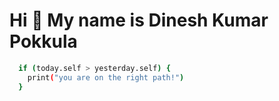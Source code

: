Hi 👋 My name is Dinesh Kumar Pokkula
=====================================

```bash
  if (today.self > yesterday.self) {
    print("you are on the right path!")
  }
```
